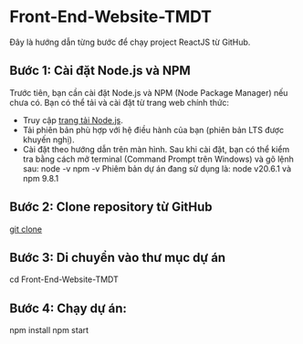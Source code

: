 ﻿# Front-End-Website-TMDT

Đây là hướng dẫn từng bước để chạy project ReactJS từ GitHub.

## Bước 1: Cài đặt Node.js và NPM

Trước tiên, bạn cần cài đặt Node.js và NPM (Node Package Manager) nếu chưa có. Bạn có thể tải và cài đặt từ trang web chính thức:
- Truy cập [trang tải Node.js](https://nodejs.org/).
- Tải phiên bản phù hợp với hệ điều hành của bạn (phiên bản LTS được khuyến nghị).
- Cài đặt theo hướng dẫn trên màn hình.
  Sau khi cài đặt, bạn có thể kiểm tra bằng cách mở terminal (Command Prompt trên Windows) và gõ lệnh sau:
  node -v
  npm -v
  Phiêm bản dự án đang sử dụng là: node v20.6.1 và npm 9.8.1

## Bước 2: Clone repository từ GitHub

[git clone ](https://github.com/TranHuyTu/Front-End-Website-TMDT.git)

## Bước 3: Di chuyển vào thư mục dự án

cd Front-End-Website-TMDT

## Bước 4: Chạy dự án:

npm install
npm start

 


